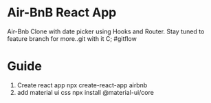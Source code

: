 # Air-BnB React App

Air-Bnb Clone with date picker using Hooks and Router. Stay tuned to feature branch for more..git with it C; #gitflow

# Guide
1. Create react app
    npx create-react-app airbnb
2. add material ui css
    npx install @material-ui/core

